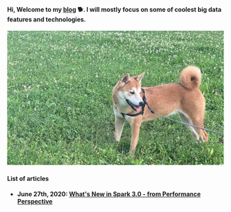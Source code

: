 #### Hi, Welcome to my [blog](./README.md) :dog2:. I will mostly focus on some of coolest big data features and technologies.

![houhou](./images/houhou.png)

#### List of articles

- **June 27th, 2020: [What's New in Spark 3.0 - from Performance Perspective](./blogs/spark-3.0.md)**